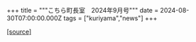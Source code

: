 +++
title = """こちら町長室　2024年9月号"""
date = 2024-08-30T07:00:00.000Z
tags = ["kuriyama","news"]
+++


[[source]](https://www.town.kuriyama.hokkaido.jp/site/mayor/28645.html)
